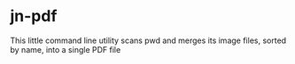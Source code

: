 # jn-pdf
This little command line utility scans pwd and merges its image files, sorted by name, into a single PDF file
